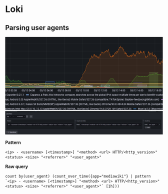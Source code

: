 # Loki

## Parsing user agents
<img src="https://raw.githubusercontent.com/koss822/misc/master/imgs/loki1.png" alt="loki" />

<img src="https://raw.githubusercontent.com/koss822/misc/master/imgs/loki2.png" alt="loki" />

**Pattern**
```
<ip> - <username> [<timestamp>] "<method> <url> HTTP/<http_version>" <status> <size> "<referrer>" "<user_agent>"
```

**Raw query**
```
count by(user_agent) (count_over_time({app="mediawiki"} | pattern `<ip> - <username> [<timestamp>] "<method> <url> HTTP/<http_version>" <status> <size> "<referrer>" "<user_agent>"` [1h]))
```